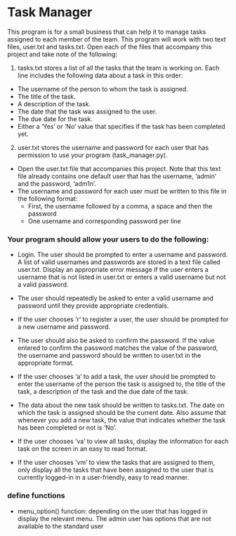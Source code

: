 # Task Manager

This program is for a small business that can help it to manage tasks assigned to each member of the team.
This program will work with two text files, user.txt and tasks.txt. Open each of the files that accompany
this project and take note of the following:

1. tasks.txt stores a list of all the tasks that the team is working on.
Each line includes the following data about a task in this order:
- The username of the person to whom the task is assigned.
- The title of the task.
- A description of the task.
- The date that the task was assigned to the user.
- The due date for the task.
- Either a ‘Yes’ or ‘No’ value that specifies if the task has been completed yet.

2. user.txt stores the username and password for each user that has permission to use your program (task_manager.py).
- Open the user.txt file that accompanies this project. Note that this text file already contains one default user
that has the username, ‘admin’ and the password, ‘adm1n’.
- The username and password for each user must be written to this file in the following format:
  - First, the username followed by a comma, a space and then the password
  - One username and corresponding password per line

### Your program should allow your users to do the following:
- Login. The user should be prompted to enter a username and password. A list of valid usernames and passwords
are stored in a text file called user.txt. Display an appropriate error message if the
user enters a username that is not listed in user.txt or enters a valid username but not a valid password.
- The user should repeatedly be asked to enter a valid username and password until they provide appropriate credentials.

- If the user chooses ‘r’ to register a user, the user should be prompted for a new username and password.
- The user should also be asked to confirm the password. If the value entered to confirm the password
matches the value of the password, the username and password should be written to user.txt in the appropriate format.

- If the user chooses ‘a’ to add a task, the user should be prompted to enter the username of the person
the task is assigned to, the title of the task, a description of the task and the due date of the task.
- The data about the new task should be written to tasks.txt. The date on which the task is assigned should
be the current date. Also assume that whenever you add a new task, the value that indicates whether
the task has been completed or not is ‘No’.

- If the user chooses ‘va’ to view all tasks, display the information for each task on the screen in an easy to read format.
- If the user chooses ‘vm’ to view the tasks that are assigned to them, only display all the tasks that have been assigned
to the user that is currently logged-in in a user-friendly, easy to read manner.

### define functions

- menu_option() function:
depending on the user that has logged in display
the relevant menu. The admin user has 
options that are not available to the standard user
